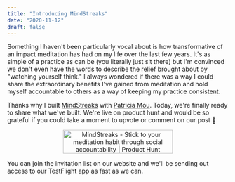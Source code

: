 ```yaml
---
title: "Introducing MindStreaks"
date: "2020-11-12"
draft: false
---
```


Something I haven't been particularly vocal about is how transformative of an impact meditation has had on my life over the last few years. It's as simple of a practice as can be (you literally just sit there) but I'm convinced we don't even have the words to describe the relief brought about by "watching yourself think."
I always wondered if there was a way I could share the extraordinary benefits I've gained from meditation and hold myself accountable to others as a way of keeping my practice consistent.

Thanks why I built [MindStreaks](https://mindstreaks.com) with [Patricia Mou](https://twitter.com/_patriciamou). Today, we're finally ready to share what we've built. We're live on product hunt and would be so grateful if you could take a moment to upvote or comment on our post 🙏

<p style="text-align: center;">
    <a href="https://www.producthunt.com/posts/mindstreaks?utm_source=badge-featured&utm_medium=badge&utm_souce=badge-mindstreaks" target="_blank"><img src="https://api.producthunt.com/widgets/embed-image/v1/featured.svg?post_id=274693&theme=dark" alt="MindStreaks - Stick to your meditation habit through social accountability | Product Hunt" style="width: 250px; height: 54px; text-align: center;" width="250" height="54" /></a>
</p>

You can join the invitation list on our website and we'll be sending out access to our TestFlight app as fast as we can.

